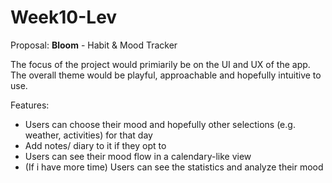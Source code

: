 # Week10-Lev


Proposal:
**Bloom** - Habit & Mood Tracker

The focus of the project would primiarily be on the UI and UX of the app. The overall theme would be playful, approachable and hopefully intuitive to use. 

Features:
- Users can choose their mood and hopefully other selections (e.g. weather, activities) for that day
- Add notes/ diary to it if they opt to
- Users can see their mood flow in a calendary-like view
- (If i have more time) Users can see the statistics and analyze their mood  
